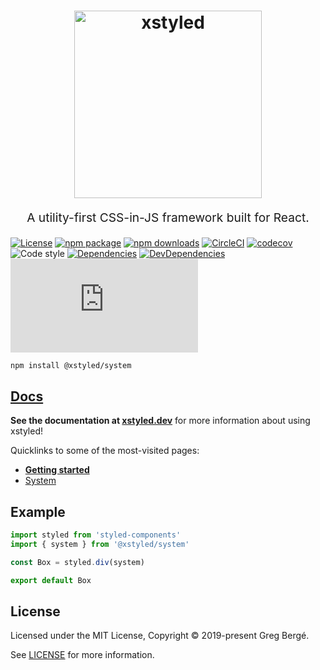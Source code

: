 <h1 align="center">
  <img src="https://raw.githubusercontent.com/gregberge/xstyled/master/resources/xstyled-logo.jpg" alt="xstyled" title="xstyled" width="300">
</h1>
<p align="center" style="font-size: 1.2rem;">A utility-first CSS-in-JS framework built for React.</p>

[![License](https://img.shields.io/npm/l/@xstyled/system.svg)](https://github.com/gregberge/xstyled/blob/master/LICENSE)
[![npm package](https://img.shields.io/npm/v/@xstyled/system/latest.svg)](https://www.npmjs.com/package/@xstyled/system)
[![npm downloads](https://img.shields.io/npm/dm/@xstyled/system.svg)](https://www.npmjs.com/package/@xstyled/system)
[![CircleCI](https://circleci.com/gh/gregberge/xstyled.svg?style=svg)](https://circleci.com/gh/gregberge/xstyled)
[![codecov](https://codecov.io/gh/gregberge/xstyled/branch/master/graph/badge.svg)](https://codecov.io/gh/gregberge/xstyled)
![Code style](https://img.shields.io/badge/code_style-prettier-ff69b4.svg)
[![Dependencies](https://img.shields.io/david/gregberge/xstyled.svg?path=packages%2Fsystem)](https://david-dm.org/gregberge/xstyled?path=packages/system)
[![DevDependencies](https://img.shields.io/david/dev/gregberge/xstyled.svg)](https://david-dm.org/gregberge/xstyled?type=dev)
[![Small size](https://img.badgesize.io/https://unpkg.com/@xstyled/styled-components/dist/xstyled-system.min.js?compression=gzip)](https://unpkg.com/@xstyled/styled-components/dist/xstyled-system.min.js)

```bash
npm install @xstyled/system
```

## [Docs](https://xstyled.dev)

**See the documentation at [xstyled.dev](https://xstyled.dev)** for more information about using xstyled!

Quicklinks to some of the most-visited pages:

- [**Getting started**](https://xstyled.dev/docs/getting-started/)
- [System](https://xstyled.dev/docs/system/)

## Example

```js
import styled from 'styled-components'
import { system } from '@xstyled/system'

const Box = styled.div(system)

export default Box
```

## License

Licensed under the MIT License, Copyright © 2019-present Greg Bergé.

See [LICENSE](./LICENSE) for more information.

